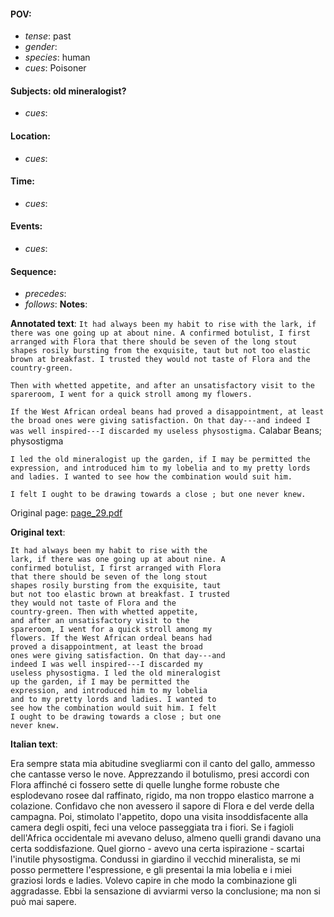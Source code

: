 #### POV: 
  - *tense*: past
  - *gender*:
  - *species*: human
  - *cues*: Poisoner
#### Subjects: old mineralogist?
  - *cues*:
#### Location:
  - *cues*:
#### Time:
  - *cues*:
#### Events:
  - *cues*:
#### Sequence:
  - *precedes*: 
  - *follows*:
**Notes**:


**Annotated text**:
`It had always been my habit to rise with the lark, if there was one going up at about nine. A confirmed botulist, I first arranged with Flora that there should be seven of the long stout shapes rosily bursting from the exquisite, taut but not too elastic brown at breakfast. I trusted they would not taste of Flora and the country-green.`

`Then with whetted appetite, and after an unsatisfactory visit to the spareroom, I went for a quick stroll among my flowers.`

`If the West African ordeal beans had proved a disappointment, at least the broad ones were giving satisfaction. On that day---and indeed I was well inspired---I discarded my useless physostigma.`  Calabar Beans; physostigma

`I led the old mineralogist up the garden, if I may be permitted the expression, and introduced him to my lobelia and to my pretty lords and ladies. I wanted to see how the combination would suit him.`

`I felt I ought to be drawing towards a close ; but one never knew.`

Original page:
[page_29.pdf](https://github.com/vigji/cainjb/blob/main/source_material/pages/page_29.pdf)

**Original text**:
```
It had always been my habit to rise with the 
lark, if there was one going up at about nine. A 
confirmed botulist, I first arranged with Flora 
that there should be seven of the long stout 
shapes rosily bursting from the exquisite, taut 
but not too elastic brown at breakfast. I trusted 
they would not taste of Flora and the 
country-green. Then with whetted appetite, 
and after an unsatisfactory visit to the 
spareroom, I went for a quick stroll among my 
flowers. If the West African ordeal beans had 
proved a disappointment, at least the broad 
ones were giving satisfaction. On that day---and 
indeed I was well inspired---I discarded my 
useless physostigma. I led the old mineralogist 
up the garden, if I may be permitted the 
expression, and introduced him to my lobelia 
and to my pretty lords and ladies. I wanted to 
see how the combination would suit him. I felt 
I ought to be drawing towards a close ; but one 
never knew. 
```

**Italian text**:

Era sempre stata mia abitudine svegliarmi con il canto del gallo, ammesso che cantasse verso le nove. Apprezzando il botulismo, presi accordi con Flora affinché ci fossero sette di quelle lunghe forme robuste che esplodevano rosee dal raffinato, rigido, ma non troppo elastico marrone a colazione. Confidavo che non avessero il sapore di Flora e del verde della campagna. Poi, stimolato l'appetito, dopo una visita insoddisfacente alla camera degli ospiti, feci una veloce passeggiata tra i fiori. Se i fagioli dell'Africa occidentale mi avevano deluso, almeno quelli grandi davano una certa soddisfazione. Quel giorno - avevo una certa ispirazione - scartai l'inutile physostigma. Condussi in giardino il vecchid mineralista, se mi posso permettere l'espressione, e gli presentai la mia lobelia e i miei graziosi lords e ladies. Volevo capire in che modo la combinazione gli aggradasse. Ebbi la sensazione di avviarmi verso la conclusione; ma non si può mai sapere.

